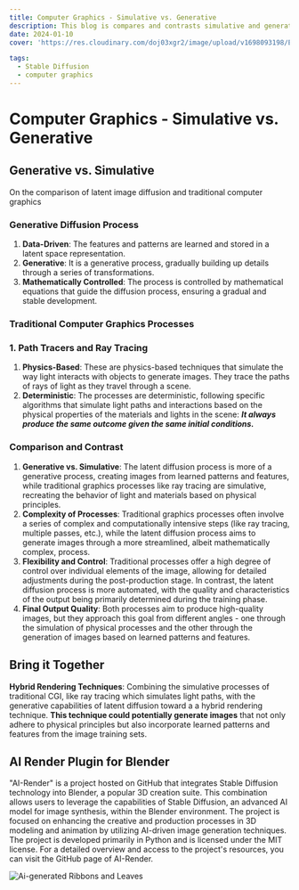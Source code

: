 ```yaml
---
title: Computer Graphics - Simulative vs. Generative
description: This blog is compares and contrasts simulative and generative approaches to computer graphics.
date: 2024-01-10
cover: 'https://res.cloudinary.com/doj03xgr2/image/upload/v1698093198/Elements/Eld-spirits.34_bepiqu.jpg'

tags:
  - Stable Diffusion
  - computer graphics
---
```


# Computer Graphics - Simulative vs. Generative

## Generative vs. Simulative

On the comparison of latent image diffusion and traditional computer graphics

### Generative Diffusion Process

1. **Data-Driven**: The features and patterns are learned and stored in a latent space representation.
2. **Generative**: It is a generative process, gradually building up details through a series of transformations.
3. **Mathematically Controlled**: The process is controlled by mathematical equations that guide the diffusion process, ensuring a gradual and stable development.

### Traditional Computer Graphics Processes

### 1. Path Tracers and Ray Tracing

1. **Physics-Based**: These are physics-based techniques that simulate the way light interacts with objects to generate images. They trace the paths of rays of light as they travel through a scene.
2. **Deterministic**: The processes are deterministic, following specific algorithms that simulate light paths and interactions based on the physical properties of the materials and lights in the scene: ***It always produce the same outcome given the same initial conditions.***

### Comparison and Contrast

1. **Generative vs. Simulative**: The latent diffusion process is more of a generative process, creating images from learned patterns and features, while traditional graphics processes like ray tracing are simulative, recreating the behavior of light and materials based on physical principles.
2. **Complexity of Processes**: Traditional graphics processes often involve a series of complex and computationally intensive steps (like ray tracing, multiple passes, etc.), while the latent diffusion process aims to generate images through a more streamlined, albeit mathematically complex, process.
3. **Flexibility and Control**: Traditional processes offer a high degree of control over individual elements of the image, allowing for detailed adjustments during the post-production stage. In contrast, the latent diffusion process is more automated, with the quality and characteristics of the output being primarily determined during the training phase.
4. **Final Output Quality**: Both processes aim to produce high-quality images, but they approach this goal from different angles - one through the simulation of physical processes and the other through the generation of images based on learned patterns and features.

## Bring it Together

**Hybrid Rendering Techniques**: Combining the simulative processes of traditional CGI, like ray tracing which simulates light paths, with the generative capabilities of latent diffusion toward a a hybrid rendering technique. **This technique could potentially generate images** that not only adhere to physical principles but also incorporate learned patterns and features from the image training sets.

## AI Render Plugin for Blender

"AI-Render" is a project hosted on GitHub that integrates Stable Diffusion technology into Blender, a popular 3D creation suite. This combination allows users to leverage the capabilities of Stable Diffusion, an advanced AI model for image synthesis, within the Blender environment. The project is focused on enhancing the creative and production processes in 3D modeling and animation by utilizing AI-driven image generation techniques. The project is developed primarily in Python and is licensed under the MIT license. For a detailed overview and access to the project's resources, you can visit the GitHub page of AI-Render.

![Ai-generated Ribbons and Leaves](https://res.cloudinary.com/doj03xgr2/image/upload/v1698093198/Elements/Eld-spirits.34_bepiqu.jpg)
